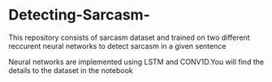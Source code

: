 # Detecting-Sarcasm-

This repository consists of sarcasm dataset and trained on two different reccurent neural networks to detect sarcasm in a given sentence 

Neural networks are implemented using LSTM and CONV1D.You will find the details to the dataset in the notebook

